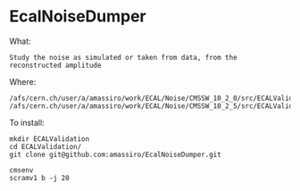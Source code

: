 # EcalNoiseDumper


What:

    Study the noise as simulated or taken from data, from the reconstructed amplitude

Where:

    /afs/cern.ch/user/a/amassiro/work/ECAL/Noise/CMSSW_10_2_0/src/ECALValidation/EcalNoiseDumper
    /afs/cern.ch/user/a/amassiro/work/ECAL/Noise/CMSSW_10_2_5/src/ECALValidation/EcalNoiseDumper
    
To install:

    mkdir ECALValidation
    cd ECALValidation/
    git clone git@github.com:amassiro/EcalNoiseDumper.git
    
    cmsenv
    scramv1 b -j 20
    
 